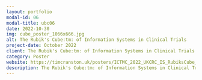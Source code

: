 ```yaml
---
layout: portfolio
modal-id: 06
modal-title: ubc06
date: 2022-10-30
img: cube_poster_1066x666.jpg
alt: The Rubik's Cube:tm: of Information Systems in Clinical Trials
project-date: October 2022
client: The Rubik's Cube:tm: of Information Systems in Clinical Trials
category: Poster
website: https://timcranston.uk/posters/ICTMC_2022_UKCRC_IS_RubiksCube_Poster.jpg
description: The Rubik's Cube:tm: of Information Systems in Clinical Trials: The importance of the IS function in the successful development and delivery of clinical trials.
---
```

